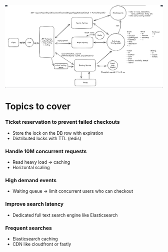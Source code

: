 ![Ticketmaster](images/ticketmaster.png)

# Topics to cover
### Ticket reservation to prevent failed checkouts
  - Store the lock on the DB row with expiration
  - Distributed locks with TTL (redis)

### Handle 10M concurrent requests
  - Read heavy load -> caching
  - Horizontal scaling

### High demand events
  - Waiting queue -> limit concurrent users who can checkout

### Improve search latency
  - Dedicated full text search engine like Elasticsearch

### Frequent searches
  - Elasticsearch caching
  - CDN like cloudfront or fastly
